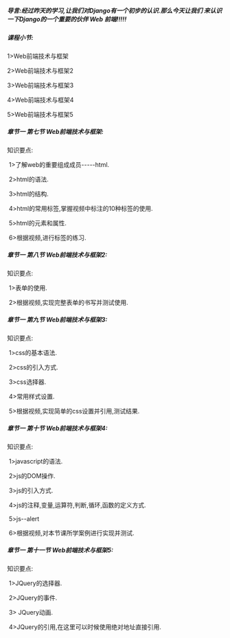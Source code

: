 ##### 导言:经过昨天的学习,让我们对Django有一个初步的认识.那么今天让我们 来认识一下Django的一个重要的伙伴 Web 前端!!!!!

##### 课程小节:  
1>Web前端技术与框架

2>Web前端技术与框架2

3>Web前端技术与框架3

4>Web前端技术与框架4

5>Web前端技术与框架5

##### 章节一  第七节 Web前端技术与框架:
   知识要点:

​        1>了解web的重要组成成员-----html.

​        2>html的语法.

​        3>html的结构.

​        4>html的常用标签,掌握视频中标注的10种标签的使用.

​        5>html的元素和属性.

​        6>根据视频,进行标签的练习.



##### 章节一  第八节 Web前端技术与框架2:
   知识要点:

​        1>表单的使用.

​        2>根据视频,实现完整表单的书写并测试使用.

##### 章节一  第九节 Web前端技术与框架3:
   知识要点:

​        1>css的基本语法.

​        2>css的引入方式.

​        3>css选择器.

​        4>常用样式设置.

​        5>根据视频,实现简单的css设置并引用,测试结果.

##### 章节一  第十节 Web前端技术与框架4:
   知识要点:

​        1>javascript的语法.

​        2>js的DOM操作.

​        3>js的引入方式.

​        4>js的注释,变量,运算符,判断,循环,函数的定义方式.

​        5>js--alert

​        6>根据视频,对本节课所学案例进行实现并测试.



##### 章节一  第十一节 Web前端技术与框架5:
   知识要点:

​        1>JQuery的选择器.

​        2>JQuery的事件.

​        3> JQuery动画.

​        4>JQuery的引用,在这里可以时候使用绝对地址直接引用.

